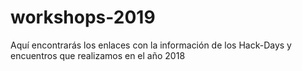 # workshops-2019
Aquí encontrarás los enlaces con la información de los Hack-Days y encuentros que realizamos en el año 2018
